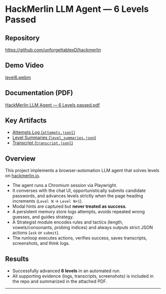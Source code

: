 # HackMerlin LLM Agent — 6 Levels Passed

## Repository
https://github.com/unforgettablexD/hackmerlin

## Demo Video

[level6.webm](https://github.com/user-attachments/assets/b58cf5fa-1e22-4e67-b52b-40071b1c26d6)

## Documentation (PDF)
[HackMerlin LLM Agent — 6 Levels passed.pdf](https://github.com/user-attachments/files/22288539/HackMerlin.LLM.Agent.6.Levels.passed.pdf)


## Key Artifacts
- [Attempts Log (`attempts.jsonl`)](https://github.com/unforgettablexD/hackmerlin/blob/main/session-ollama-20250910-115335/attempts.jsonl)  
- [Level Summaries (`level_summaries.json`)](https://github.com/unforgettablexD/hackmerlin/blob/main/session-ollama-20250910-115335/level_summaries.json)  
- [Transcript (`transcript.jsonl`)](https://github.com/unforgettablexD/hackmerlin/blob/main/session-ollama-20250910-115335/transcript.jsonl)

## Overview
This project implements a browser-automation LLM agent that solves levels on [hackmerlin.io](https://hackmerlin.io).  
- The agent runs a Chromium session via Playwright.  
- It converses with the chat UI, opportunistically submits candidate passwords, and advances levels strictly when the page heading increments (`Level N` → `Level N+1`).  
- Modal hints are captured but **never treated as success**.  
- A persistent memory store logs attempts, avoids repeated wrong guesses, and guides strategy.  
- A Strategist module encodes rules and tactics (length, vowels/consonants, probing indices) and always outputs strict JSON actions (`ask` or `submit`).  
- The runloop executes actions, verifies success, saves transcripts, screenshots, and think logs.  

## Results
- Successfully advanced **6 levels** in an automated run.  
- All supporting evidence (logs, transcripts, screenshots) is included in the repo and summarized in the attached PDF.  

---

